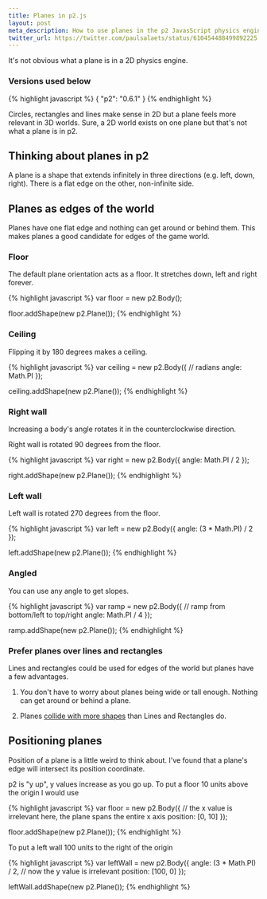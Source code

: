 ```yaml
---
title: Planes in p2.js
layout: post
meta_description: How to use planes in the p2 JavasScript physics engine.
twitter_url: https://twitter.com/paulsalaets/status/610454488499892225
---
```


It's not obvious what a plane is in a 2D physics engine.

### Versions used below

{% highlight javascript %}
{
  "p2": "0.6.1"
}
{% endhighlight %}

Circles, rectangles and lines make sense in 2D but a plane feels more relevant in 3D worlds. Sure, a 2D world exists on one plane but that's not what a plane is in p2.

## Thinking about planes in p2

A plane is a shape that extends infinitely in three directions (e.g. left, down, right). There is a flat edge on the other, non-infinite side.

## Planes as edges of the world

Planes have one flat edge and nothing can get around or behind them. This makes planes a good candidate for edges of the game world.

### Floor

The default plane orientation acts as a floor. It stretches down, left and right forever.

{% highlight javascript %}
var floor = new p2.Body();

floor.addShape(new p2.Plane());
{% endhighlight %}

### Ceiling

Flipping it by 180 degrees makes a ceiling.

{% highlight javascript %}
var ceiling = new p2.Body({
  // radians
  angle: Math.PI
});

ceiling.addShape(new p2.Plane());
{% endhighlight %}

### Right wall

Increasing a body's angle rotates it in the counterclockwise direction.

Right wall is rotated 90 degrees from the floor.

{% highlight javascript %}
var right = new p2.Body({
  angle: Math.PI / 2
});

right.addShape(new p2.Plane());
{% endhighlight %}

### Left wall

Left wall is rotated 270 degrees from the floor.

{% highlight javascript %}
var left = new p2.Body({
  angle: (3 * Math.PI) / 2
});

left.addShape(new p2.Plane());
{% endhighlight %}

### Angled

You can use any angle to get slopes.

{% highlight javascript %}
var ramp = new p2.Body({
  // ramp from bottom/left to top/right
  angle: Math.PI / 4
});

ramp.addShape(new p2.Plane());
{% endhighlight %}

### Prefer planes over lines and rectangles

Lines and rectangles could be used for edges of the world but planes have a few advantages.

1. You don't have to worry about planes being wide or tall enough. Nothing can get around or behind a plane.

2. Planes [collide with more shapes](https://github.com/schteppe/p2.js#supported-collision-pairs) than Lines and Rectangles do.

## Positioning planes

Position of a plane is a little weird to think about. I've found that a plane's edge will intersect its position coordinate.

p2 is "y up", y values increase as you go up. To put a floor 10 units above the origin I would use

{% highlight javascript %}
var floor = new p2.Body({
  // the x value is irrelevant here, the plane spans the entire x axis
  position: [0, 10]
});

floor.addShape(new p2.Plane());
{% endhighlight %}

To put a left wall 100 units to the right of the origin

{% highlight javascript %}
var leftWall = new p2.Body({
  angle: (3 * Math.PI) / 2,
  // now the y value is irrelevant
  position: [100, 0]
});

leftWall.addShape(new p2.Plane());
{% endhighlight %}